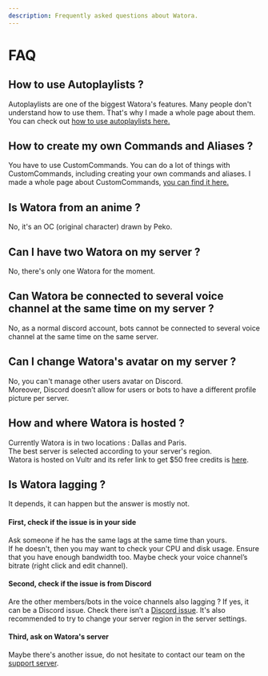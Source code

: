```yaml
---
description: Frequently asked questions about Watora.
---
```


# FAQ

## How to use Autoplaylists ?

Autoplaylists are one of the biggest Watora's features. Many people don't understand how to use them. That's why I made a whole page about them. You can check out [how to use autoplaylists here.](features/autoplaylists.md)

## How to create my own Commands and Aliases ?

You have to use CustomCommands. You can do a lot of things with CustomCommands, including creating your own commands and aliases. I made a whole page about CustomCommands, [you can find it here.](features/custom-commands.md)

## Is Watora from an anime ?

No, it's an OC \(original character\) drawn by Peko. 

## Can I have two Watora on my server ?

No, there's only one Watora for the moment.

## Can Watora be connected to several voice channel at the same time on my server ?

No, as a normal discord account, bots cannot be connected to several voice channel at the same time on the same server.

## Can I change Watora's avatar on my server ?

No, you can't manage other users avatar on Discord.  
Moreover, Discord doesn’t allow for users or bots to have a different profile picture per server.

## How and where Watora is hosted ?

Currently Watora is in two locations : Dallas and Paris.   
The best server is selected according to your server's region.  
Watora is hosted on Vultr and its refer link to get $50 free credits is [here](https://www.vultr.com/?ref=7945986-4F).

## Is Watora lagging ?

It depends, it can happen but the answer is mostly not.

#### First, check if the issue is in your side

Ask someone if he has the same lags at the same time than yours.  
If he doesn't, then you may want to check your CPU and disk usage. Ensure that you have enough bandwidth too. Maybe check your voice channel’s bitrate \(right click and edit channel\). 

#### Second, check if the issue is from Discord

Are the other members/bots in the voice channels also lagging ? If yes, it can be a Discord issue. Check there isn’t a [Discord issue](https://status.discordapp.com/). It's also recommended to try to change your server region in the server settings.

#### Third, ask on Watora's server

Maybe there's another issue, do not hesitate to contact our team on the [support server](https://discord.gg/ArJgTpM).

#### 

